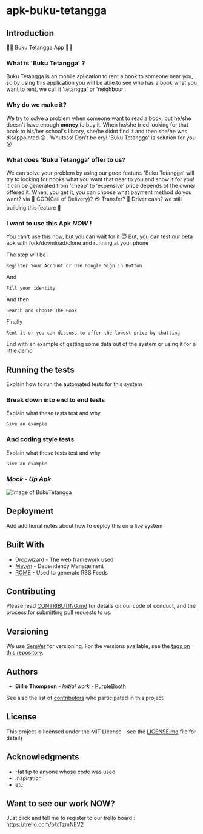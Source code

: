 # apk-buku-tetangga
## Introduction

:closed_book::iphone: Buku Tetangga App :closed_book::iphone:

### What is 'Buku Tetangga' ?

Buku Tetangga is an mobile aplication to rent a book to someone near you, so by using this application you will be able to see
who has a book what you want to rent, we call it 'tetangga' or 'neighbour'.

### Why do we make it?

We try to solve a problem when someone want to read a book, but he/she doesn't have enough **money** to buy it. When he/she tried looking for
that book to his/her school's library, she/he didnt find it and then she/he was disappointed :disappointed: . Whutsss! Don't be cry!
'Buku Tetangga' is solution for you :open_mouth:


### What does 'Buku Tetangga' offer to us?

We can solve your problem by using our good feature. 'Buku Tetangga' will try to looking for books what you want that near to you and
show it for you! it can be generated from 'cheap' to 'expensive' price depends of the owner offered it. When, you get it, you can choose
what payment method do you want? via :couple: COD(Call of Delivery)? :credit_card: Transfer? :postbox: Driver cash? we still building this feature :hammer:

### I want to use this Apk *NOW* !
You can't use this now, but you can wait for it :innocent:
But, you can test our beta apk with fork/download/clone and running at your phone

The step will be

```
Register Your Account or Use Google Sign in Button
```

And

```
Fill your identity
```

And then

```
Search and Choose The Book
```

Finally

```
Rent it or you can discuss to offer the lowest price by chatting
```

End with an example of getting some data out of the system or using it for a little demo

## Running the tests

Explain how to run the automated tests for this system

### Break down into end to end tests

Explain what these tests test and why

```
Give an example
```

### And coding style tests

Explain what these tests test and why

```
Give an example
```

### *Mock - Up Apk*
![Image of BukuTetangga]()



## Deployment

Add additional notes about how to deploy this on a live system

## Built With

* [Dropwizard](http://www.dropwizard.io/1.0.2/docs/) - The web framework used
* [Maven](https://maven.apache.org/) - Dependency Management
* [ROME](https://rometools.github.io/rome/) - Used to generate RSS Feeds

## Contributing

Please read [CONTRIBUTING.md](https://gist.github.com/PurpleBooth/b24679402957c63ec426) for details on our code of conduct, and the process for submitting pull requests to us.

## Versioning

We use [SemVer](http://semver.org/) for versioning. For the versions available, see the [tags on this repository](https://github.com/your/project/tags). 

## Authors

* **Billie Thompson** - *Initial work* - [PurpleBooth](https://github.com/PurpleBooth)

See also the list of [contributors](https://github.com/your/project/contributors) who participated in this project.

## License

This project is licensed under the MIT License - see the [LICENSE.md](LICENSE.md) file for details

## Acknowledgments

* Hat tip to anyone whose code was used
* Inspiration
* etc

## Want to see our work NOW?
Just click and tell me to register to our trello board : https://trello.com/b/xTzmNEV2

